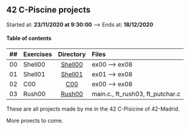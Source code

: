 ## 42 C-Piscine projects

Started at: **23/11/2020 at 9:30:00** --> Ends at: **18/12/2020**

#### Table of contents

|  ##  |			Exercises				|	Directory	|	Files			|
|:----:|:-----------------------------------|:-------------:|:------------------|
|  00  |Shell00								|	[Shell00](https://github.com/somedevv/42-C-Piscine/tree/master/Shell00)		| ex00 --> ex08			|
|  01  |Shell01							|	[Shell01](https://github.com/somedevv/42-Piscine/tree/master/Shell01)		| ex01 --> ex08 |
|  02  |C00								|	[C00](https://github.com/somedevv/42-C-Piscine/tree/master/C00)		| ex00 --> ex08			|
|  03  |Rush00					|	[Rush00](https://github.com/somedevv/42-C-Piscine/tree/master/Rush00)		| main.c., ft_rush03, ft_putchar.c	|

These are all projects made by me in the 42 C-Pisicine of 42-Madrid.

More proects to come.
